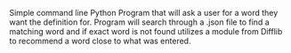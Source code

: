 Simple command line Python Program that will ask a user for a word
they want the definition for. Program will search through a .json file
to find a matching word and if exact word is not found utilizes a module
from Difflib to recommend a word close to what was entered. 
